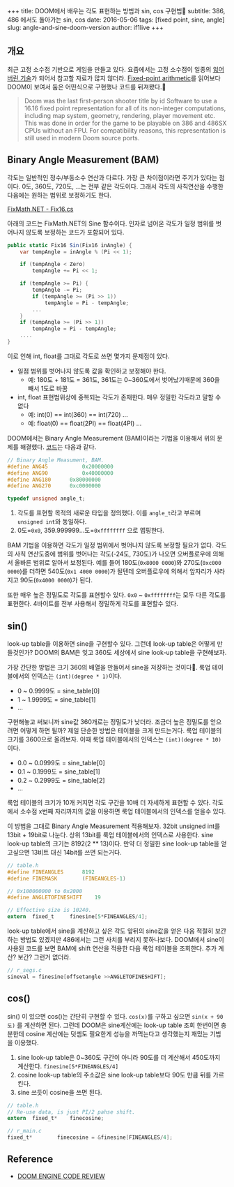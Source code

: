 +++
title: DOOM에서 배우는 각도 표현하는 방법과 sin, cos 구현법
subtitle: 386, 486 에서도 돌아가는 sin, cos
date: 2016-05-06
tags: [fixed point, sine, angle]
slug: angle-and-sine-doom-version
author: if1live
+++

## 개요

최근 고정 소수점 기반으로 게임을 만들고 있다.
요즘에서는 고정 소수점이 일종의 [잃어버린 기술][namu_lost_tech]가 되어서 참고할 자료가 많지 않더라.
[Fixed-point arithmetic][wiki_fixed_point]를 읽어보다 DOOM이 보여서 둠은 어떤식으로 구현했나 코드를 뒤져봤다.

> Doom was the last first-person shooter title by id Software
> to use a 16.16 fixed point representation for all of its non-integer computations,
> including map system, geometry, rendering, player movement etc.
> This was done in order for the game to be playable on 386 and 486SX CPUs without an FPU.
> For compatibility reasons, this representation is still used in modern Doom source ports.

## Binary Angle Measurement (BAM)

각도는 일반적인 정수/부동소수 연산과 다르다. 가장 큰 차이점이라면 주기가 있다는 점이다.
0도, 360도, 720도, ...는 전부 같은 각도이다. 그래서 각도의 사칙연산을 수행한 다음에는 원하는 범위로 보정하기도 한다.

[FixMath.NET - Fix16.cs](https://bitbucket.org/se5a/fixmath.net/src/46f109457efaf6821c26ee991a0bc69d81b3ed63/Fix16.cs?fileviewer=file-view-default#Fix16.cs-390:409)

아래의 코드는 FixMath.NET의 Sine 함수이다. 인자로 넘어온 각도가 일정 범위를 벗어나지 않도록 보정하는 코드가 포함되어 있다. 

```csharp
public static Fix16 Sin(Fix16 inAngle) {
    var tempAngle = inAngle % (Pi << 1);

    if (tempAngle < Zero)
        tempAngle += Pi << 1;

    if (tempAngle >= Pi) {
        tempAngle -= Pi;
        if (tempAngle >= (Pi >> 1))
            tempAngle = Pi - tempAngle;
        ...
    }
    if (tempAngle >= (Pi >> 1))
        tempAngle = Pi - tempAngle;
    ....
}
```

이로 인해 int, float를 그대로 각도로 쓰면 몇가지 문제점이 있다.

* 일점 범위를 벗어나지 않도록 값을 확인하고 보정해야 한다. 
    * 예: 180도 + 181도 = 361도, 361도는 0~360도에서 벗어났기때문에 360을 빼서 1도로 바꿈
* int, float 표현범위상에 중복되는 각도가 존재한다. 매우 정밀한 각도라고 말할 수 없다
    * 예: int(0) == int(360) == int(720) ...
    * 예: float(0) == float(2PI) == float(4PI) ... 

DOOM에서는 Binary Angle Measurement (BAM)이라는 기법을 이용해서 위의 문제를 해결했다.
[코드][doom_table_h]는 다음과 같다.

```c
// Binary Angle Measument, BAM.
#define ANG45			0x20000000
#define ANG90			0x40000000
#define ANG180		0x80000000
#define ANG270		0xc0000000

typedef unsigned angle_t;
```

1. 각도를 표현할 목적의 새로운 타입을 정의했다. 이를 `angle_t`라고 부르며 `unsigned int`와 동일하다.
2. 0도=`0x0`, 359.999999...도=`0xffffffff` 으로 맵핑한다.

BAM 기법을 이용하면 각도가 일정 범위에서 벗어나지 않도록 보정할 필요가 없다.
각도의 사칙 연산도중에 범위를 벗어나는 각도(-24도, 730도)가 나오면 오버플로우에 의해서 올바른 범위로 알아서 보정된다.
예를 들어 180도(`0x8000 0000`)와 270도(`0xc000 0000`)를 더하면 540도(`0x1 4000 0000`)가 될텐데 오버플로우에 의해서 앞자리가 사라지고 90도(`0x4000 0000`)가 된다.

또한 매우 높은 정밀도로 각도를 표현할수 있다.
`0x0` ~ `0xffffffff`는 모두 다른 각도를 표현한다. 4바이트를 전부 사용해서 정밀하게 각도를 표현할수 있다.

## sin()

look-up table을 이용하면 sine을 구현할수 있다. 그런데 look-up table은 어떻게 만들것인가?
DOOM의 BAM은 잊고 360도 세상에서 sine look-up table을 구현해보자.

가장 간단한 방법은 크기 360의 배열을 만들어서 sine을 저장하는 것이다.
룩업 테이블에서의 인덱스는 `(int)(degree * 1)`이다.

* 0 ~ 0.9999도 = sine_table[0]
* 1 ~ 1.9999도 = sine_table[1]
* ...

구현해놓고 써보니까 sine값 360개로는 정밀도가 낮더라. 조금더 높은 정밀도를 얻으려면 어떻게 하면 될까?
제일 단순한 방법은 테이블을 크게 만드는거다. 룩업 테이블의 크기를 3600으로 올려보자.
이때 룩업 테이블에서의 인덱스는 `(int)(degree * 10)`이다.

* 0.0 ~ 0.0999도 = sine_table[0]
* 0.1 ~ 0.1999도 = sine_table[1]
* 0.2 ~ 0.2999도 = sine_table[2]
* ...

룩업 테이블의 크기가 10개 커지면 각도 구간을 10배 더 자세하게 표현할 수 있다.
각도에서 소수점 x번째 자리까지의 값을 이용하면 룩업 테이블에서의 인덱스를 얻을수 있다.


이 방법을 그대로 Binary Angle Measurement 적용해보자.
32bit unsigned int를 13bit + 19bit로 나눈다.
상위 13bit를 룩업 테이블에서의 인덱스로 사용한다. 
sine look-up table의 크기는 8192(2 ** 13)이다.
만약 더 정밀한 sine look-up table을 얻고싶으면 13비트 대신 14bit를 쓰면 되는거다.  

```c
// table.h
#define FINEANGLES		8192
#define FINEMASK		(FINEANGLES-1)

// 0x100000000 to 0x2000
#define ANGLETOFINESHIFT	19

// Effective size is 10240.
extern  fixed_t		finesine[5*FINEANGLES/4];
```

look-up table에서 sine을 계산하고 싶은 각도 앞뒤의 sine값을 얻은 다음 적절히 보간하는 방법도 있겠지만 486에서는 그런 사치를 부리지 못하나보다.
DOOM에서 sine이 사용된 코드를 보면 BAM에 shift 연산을 적용한 다음 룩업 테이블을 조회한다. 추가 계산? 보간? 그런거 없더라.

```c
// r_segs.c
sineval = finesine[offsetangle >>ANGLETOFINESHIFT];
```   

## cos()
sin() 이 있으면 cos()는 간단히 구현할 수 있다.
`cos(x)`를 구하고 싶으면 `sin(x + 90도)` 를 계산하면 된다.
그런데 DOOM은 sine계산에는 look-up table 조회 한번이면 충분한데 cosine 계산에는 덧셈도 필요한게 성능을 까먹는다고 생각했는지 재밌는 기법을 이용했다.​

1. sine look-up table은 0~360도 구간이 아니라 90도를 더 계산해서 450도까지 계산한다. `finesine[5*FINEANGLES/4]`
2. cosine look-up table의 주소값은 sine look-up table보다 90도 만큼 뒤를 가르킨다. 
3. sine 쓰듯이 cosine을 쓰면 된다.

```c
// table.h
// Re-use data, is just PI/2 pahse shift.
extern  fixed_t*	finecosine;

// r_main.c
fixed_t*		finecosine = &finesine[FINEANGLES/4];
```

## Reference
* [DOOM ENGINE CODE REVIEW](http://fabiensanglard.net/doomIphone/doomClassicRenderer.php)

[wiki_fixed_point]: https://en.wikipedia.org/wiki/Fixed-point_arithmetic
[namu_lost_tech]: https://namu.wiki/w/%EB%A1%9C%EC%8A%A4%ED%8A%B8%20%ED%85%8C%ED%81%AC%EB%86%80%EB%9F%AC%EC%A7%80
[doom_table_h]: https://github.com/id-Software/DOOM/blob/master/linuxdoom-1.10/tables.hœ